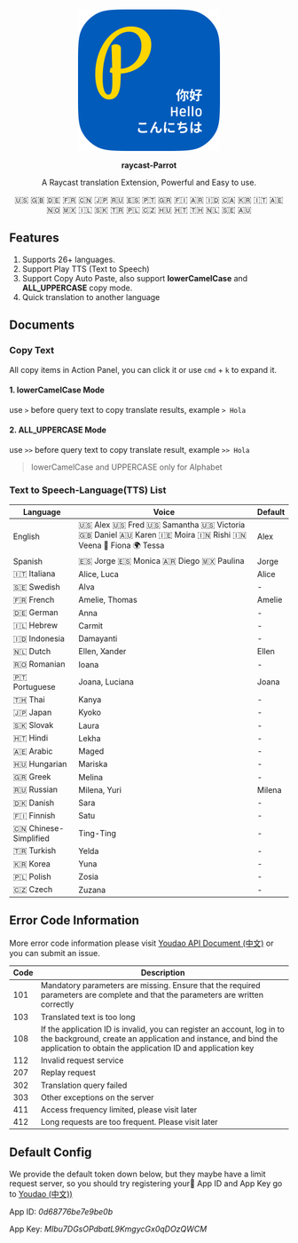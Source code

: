 <p align="center">
  <img src="./assets/parrot-icon.png" width="256"/>
</p>
<p align="center">
  <strong>raycast-Parrot</strong>
</p>
<p align="center">A Raycast translation Extension, Powerful and Easy to use. </p>
<p align="center">🇺🇸 🇬🇧 🇩🇪 🇫🇷 🇨🇳 🇯🇵 🇷🇺 🇪🇸 🇵🇹 🇬🇷 🇫🇮 🇦🇷 🇮🇩 🇨🇦 🇰🇷 🇮🇹 🇦🇪 🇳🇴 🇲🇽 🇮🇱 🇸🇰 🇹🇷 🇵🇱 🇨🇿 🇭🇺 🇭🇹 🇹🇭 🇳🇱 🇸🇪 🇦🇺</p>

## Features
1. Supports 26+ languages.
2. Support Play TTS (Text to Speech)
3. Support Copy Auto Paste, also support **lowerCamelCase** and **ALL_UPPERCASE** copy mode.
4. Quick translation to another language

## Documents
### Copy Text

All copy items in Action Panel, you can click it or use `cmd` + `k` to expand it.

#### 1. lowerCamelCase Mode
use ```>``` before query text to copy translate results, example `> Hola`

#### 2. ALL_UPPERCASE Mode
use ```>>``` before query text to copy translate result, example `>> Hola`

> lowerCamelCase and UPPERCASE only for Alphabet

### Text to Speech-Language(TTS) List

|Language| Voice | Default |
| -----------| ----------- | ----------- |
| English | 🇺🇸 Alex 🇺🇸 Fred 🇺🇸 Samantha 🇺🇸 Victoria 🇬🇧 Daniel 🇦🇺 Karen 🇮🇪 Moira 🇮🇳 Rishi 🇮🇳 Veena 🏴󠁧󠁢󠁳󠁣󠁴󠁿 Fiona 🌍 Tessa| Alex |
| Spanish | 🇪🇸 Jorge 🇪🇸 Monica 🇦🇷 Diego 🇲🇽 Paulina | Jorge |
| 🇮🇹 Italiana | Alice, Luca | Alice |
| 🇸🇪 Swedish | Alva| - | 
| 🇫🇷 French | Amelie, Thomas|Amelie|
| 🇩🇪 German |Anna| -|  
| 🇮🇱 Hebrew |Carmit|-|  
| 🇮🇩 Indonesia |Damayanti|-|
| 🇳🇱 Dutch |Ellen, Xander | Ellen|
| 🇷🇴 Romanian |Ioana|-| 
| 🇵🇹 Portuguese |Joana, Luciana|  Joana|
| 🇹🇭 Thai |Kanya| -|  
| 🇯🇵 Japan |Kyoko| -|
| 🇸🇰 Slovak |Laura|- |
| 🇭🇹 Hindi |Lekha| - |
| 🇦🇪 Arabic |Maged|-| 
| 🇭🇺 Hungarian |Mariska|-|  
| 🇬🇷 Greek |Melina|-|  
| 🇷🇺 Russian |Milena, Yuri |Milena|   
| 🇩🇰 Danish |Sara|-|
| 🇫🇮 Finnish |Satu|-| 
| 🇨🇳 Chinese-Simplified | Ting-Ting |-| 
| 🇹🇷 Turkish |Yelda|-| 
| 🇰🇷 Korea |Yuna|-|
| 🇵🇱 Polish |Zosia|-|
| 🇨🇿 Czech |Zuzana|-| 

## Error Code Information
More error code information please visit [Youdao API Document (中文)](https://ai.youdao.com/DOCSIRMA/html/自然语言翻译/API文档/文本翻译服务/文本翻译服务-API文档.html)
or you can submit an issue.

|Code |    Description|
| ----------- | ----------- |
|101 | Mandatory parameters are missing. Ensure that the required parameters are complete and that the parameters are written correctly|
|103|  Translated text is too long|
|108|  If the application ID is invalid, you can register an account, log in to the background, create an application and instance, and bind the application to obtain the application ID and application key|
|112|  Invalid request service|
|207|  Replay request|
|302|  Translation query failed|
|303|  Other exceptions on the server|
|411|  Access frequency limited, please visit later|
|412|  Long requests are too frequent. Please visit later|

## Default Config
We provide the default token down below, but they maybe have a limit request server, so you should try registering your App ID and App Key go to [Youdao (中文))](https://ai.youdao.com/#/)

App ID: *0d68776be7e9be0b*

App Key: *MIbu7DGsOPdbatL9KmgycGx0qDOzQWCM*
